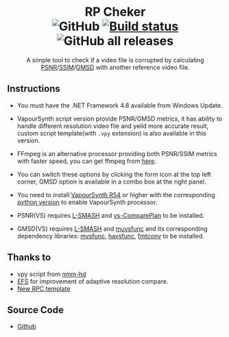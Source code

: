 <div align="center">

# RP Cheker <br/> ![GitHub](https://img.shields.io/github/license/vcb-s/rp-checker) [![Build status](https://ci.appveyor.com/api/projects/status/1uifyy3wsi8fblts?svg=true&passingText=%E7%BC%96%E8%AF%91%20-%20%E7%A8%B3%20&pendingText=%E5%B0%8F%E5%9C%9F%E8%B1%86%E7%82%B8%E4%BA%86%20&failingText=%E6%88%91%E6%84%9F%E8%A7%89%E5%8D%9C%E8%A1%8C%20)](https://ci.appveyor.com/project/tautcony/rp-checker) ![GitHub all releases](https://img.shields.io/github/downloads/vcb-s/rp-checker/total)

A simple tool to check if a video file is corrupted by calculating [PSNR](https://en.wikipedia.org/wiki/Peak_signal-to-noise_ratio)/[SSIM](https://en.wikipedia.org/wiki/Structural_similarity)/[GMSD](https://www4.comp.polyu.edu.hk/~cslzhang/IQA/GMSD/GMSD.htm) with another reference video file.

</div>


## Instructions

- You must have the .NET Framework 4.8 available from Windows Update.

- VapourSynth script version provide PSNR/GMSD metrics, it has ability to handle different resolution video file and yeild more accurate result, custom script template(with `.vpy` extension) is also available in this version.

- FFmpeg is an alternative processor providing both PSNR/SSIM metrics with faster speed, you can get ffmpeg from [here](https://ffmpeg.org/).

- You can switch these options by clicking the form icon at the top left corner, GMSD option is available in a combo box at the right panel.

- You need to install [VapourSynth R54](https://github.com/vapoursynth/vapoursynth/releases) or higher with the corresponding [python version](https://www.python.org/downloads/) to enable VapourSynth processor.

- PSNR(VS) requires [L-SMASH](https://github.com/AkarinVS/L-SMASH-Works) and [vs-ComparePlan](https://github.com/AmusementClub/vs-ComparePlane) to be installed.

- GMSD(VS) requires [L-SMASH](https://github.com/AkarinVS/L-SMASH-Works) and [muvsfunc](https://github.com/WolframRhodium/muvsfunc) and its corresponding dependency libraries: [mvsfunc](https://github.com/HomeOfVapourSynthEvolution/mvsfunc/releases), [havsfunc](https://github.com/HomeOfVapourSynthEvolution/havsfunc), [fmtconv](https://github.com/EleonoreMizo/fmtconv) to be installed.


## Thanks to

- vpy script from [nmm-hd](https://www.nmm-hd.org/newbbs/viewtopic.php?f=23&t=1813)
- [EFS](https://github.com/amefs) for improvement of adaptive resolution compare.
- [New RPC template](https://github.com/AmusementClub/vapoursynth-script/blob/master/RpcTemplate.vpy)


## Source Code

- [Github](https://github.org/vcb-s/rp-checker)
